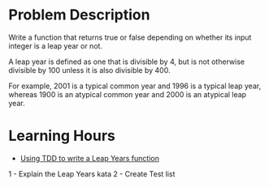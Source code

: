 # Problem Description
Write a function that returns true or false depending on whether its input integer is a leap year or not.

A leap year is defined as one that is divisible by 4, but is not otherwise divisible by 100 unless it is also divisible
by 400.

For example, 2001 is a typical common year and 1996 is a typical leap year, whereas 1900 is an atypical common year and
2000 is an atypical leap year.

# Learning Hours

- [Using TDD to write a Leap Years function](https://sammancoaching.org/learning_hours/small_steps/demo_tdd_intro.html)

1 - Explain the Leap Years kata
2 - Create Test list 